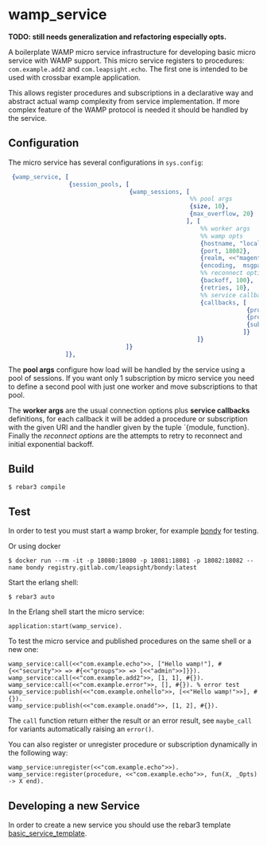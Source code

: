 # wamp_service

__TODO: still needs generalization and refactoring especially opts.__

A boilerplate WAMP micro service infrastructure for developing basic micro service with WAMP support. This micro service registers to procedures: `com.example.add2` and `com.leapsight.echo`. The first one is intended to be used with crossbar example application.

This allows register procedures and subscriptions in a declarative way and abstract actual wamp complexity from service implementation. If more complex feature of the WAMP protocol is needed it should be handled by the service.

## Configuration
The micro service has several configurations in `sys.config`:

```erlang
 {wamp_service, [
                 {session_pools, [
                                  {wamp_sessions, [
                                                   %% pool args
                                                   {size, 10},
                                                   {max_overflow, 20}
                                                  ], [
                                                      %% worker args
                                                      %% wamp opts
                                                      {hostname, "localhost"},
                                                      {port, 18082},
                                                      {realm, <<"magenta">>},
                                                      {encoding,  msgpack},
                                                      %% reconnect options
                                                      {backoff, 100},
                                                      {retries, 10},
                                                      %% service callbacks
                                                      {callbacks, [
                                                                   {procedure, <<"com.example.add2">>, {wamp_service_example, add}},
                                                                   {procedure, <<"com.example.echo">>, {wamp_service_example, echo}, [<<"admin">>]},
                                                                   {subscription, <<"com.example.onhello">>, {wamp_service_example, onhello}}
                                                                  ]}
                                                     ]}
                                 ]}
                ]},
```

The __pool args__ configure how load will be handled by the service using a pool of sessions. If you want only 1 subscription by micro service you need to define a second pool with just one worker and move subscriptions to that pool.

The __worker args__ are the usual connection options plus __service callbacks__ definitions, for each callback it will be added a procedure or subscription with the given URI and the handler given by the tuple `{module, function}. Finally the _reconnect options_ are the attempts to retry to reconnect and initial exponential backoff.

## Build

    $ rebar3 compile

## Test

In order to test you must start a wamp broker, for example [bondy](https://gitlab.com/leapsight/bondy) for testing.

Or using docker

    $ docker run --rm -it -p 18080:18080 -p 18081:18081 -p 18082:18082 --name bondy registry.gitlab.com/leapsight/bondy:latest

Start the erlang shell:

    $ rebar3 auto

In the Erlang shell start the micro service:

    application:start(wamp_service).

To test the micro service and published procedures on the same shell or a new one:

    wamp_service:call(<<"com.example.echo">>, ["Hello wamp!"], #{<<"security">> => #{<<"groups">> => [<<"admin">>]}}).
    wamp_service:call(<<"com.example.add2">>, [1, 1], #{}).
    wamp_service:call(<<"com.example.error">>, [], #{}). % error test
    wamp_service:publish(<<"com.example.onhello">>, [<<"Hello wamp!">>], #{}).
    wamp_service:publish(<<"com.example.onadd">>, [1, 2], #{}).

The `call` function return either the result or an error result, see `maybe_call` for variants
automatically raising an `error()`.

You can also register or unregister procedure or subscription dynamically in the following way:

    wamp_service:unregister(<<"com.example.echo">>).
    wamp_service:register(procedure, <<"com.example.echo">>, fun(X, _Opts) -> X end).

## Developing a new Service

In order to create a new service you should use the rebar3 template [basic_service_template](https://gitlab.com/leapsight-lojack/basic_service_template).
